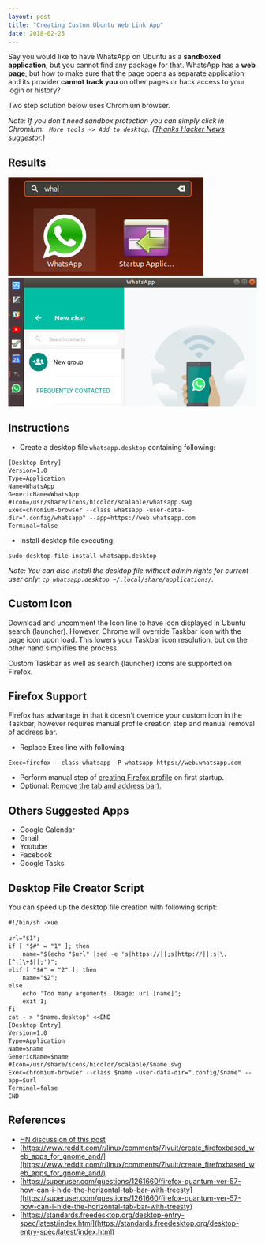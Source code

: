 ```yaml
---
layout: post
title: "Creating Custom Ubuntu Web Link App"
date: 2018-02-25
---
```


Say you would like to have WhatsApp on Ubuntu as a **sandboxed application**, but you cannot find any package for that. WhatsApp has a **web page**, but how to make sure that the page opens as separate application and its provider **cannot track you** on other pages or hack access to your login or history? 

Two step solution below uses Chromium browser.

*Note: If you don't need sandbox protection you can simply click in Chromium: ``` More tools -> Add to desktop```. ([Thanks Hacker News suggestor](https://news.ycombinator.com/item?id=16458165#16458634).)*

## Results

![Search](https://raw.githubusercontent.com/vackosar/vackosar.github.io/master/images/2018-02-25-ubuntu-search-whatsapp.png)
![Taskbar](https://raw.githubusercontent.com/vackosar/vackosar.github.io/master/images/2018-02-25-ubuntu-taskbar-whatsapp.png)

## Instructions

- Create a desktop file ```whatsapp.desktop``` containing following:
```shell
[Desktop Entry]
Version=1.0
Type=Application
Name=WhatsApp
GenericName=WhatsApp
#Icon=/usr/share/icons/hicolor/scalable/whatsapp.svg
Exec=chromium-browser --class whatsapp -user-data-dir=".config/whatsapp" --app=https://web.whatsapp.com
Terminal=false
```

- Install desktop file executing:
```
sudo desktop-file-install whatsapp.desktop 
```

*Note: You can also install the desktop file without admin rights for current user only: 
```cp whatsapp.desktop ~/.local/share/applications/```.*

## Custom Icon
Download and uncomment the Icon line to have icon displayed in Ubuntu search (launcher). However, Chrome will override Taskbar icon with the page icon upon load. This lowers your Taskbar icon resolution, but on the other hand simplifies the process.

Custom Taskbar as well as search (launcher) icons are supported on Firefox.


## Firefox Support 
Firefox has advantage in that it doesn't override your custom icon in the Taskbar, however requires manual profile creation step and manual removal of address bar.
- Replace Exec line with following:
```
Exec=firefox --class whatsapp -P whatsapp https://web.whatsapp.com
```
- Perform manual step of [creating Firefox profile](https://support.mozilla.org/en-US/kb/profile-manager-create-and-remove-firefox-profiles) on first startup.
- Optional: [Remove the tab and address bar).](https://superuser.com/questions/1261660/firefox-quantum-ver-57-how-can-i-hide-the-horizontal-tab-bar-with-treesty)

## Others Suggested Apps

- Google Calendar
- Gmail
- Youtube
- Facebook
- Google Tasks

## Desktop File Creator Script

You can speed up the desktop file creation with following script:

```shell
#!/bin/sh -xue

url="$1";
if [ "$#" = "1" ]; then
	name="$(echo "$url" |sed -e 's|https://||;s|http://||;s|\.[^.]\+$||;')";
elif [ "$#" = "2" ]; then
	name="$2";
else
	echo 'Too many arguments. Usage: url [name]';
	exit 1;
fi
cat - > "$name.desktop" <<END
[Desktop Entry]
Version=1.0
Type=Application
Name=$name
GenericName=$name
#Icon=/usr/share/icons/hicolor/scalable/$name.svg
Exec=chromium-browser --class $name -user-data-dir=".config/$name" --app=$url
Terminal=false
END
```

## References

- [HN discussion of this post](https://news.ycombinator.com/item?id=16458165#16458634)
- [https://www.reddit.com/r/linux/comments/7ivuit/create_firefoxbased_web_apps_for_gnome_and/](https://www.reddit.com/r/linux/comments/7ivuit/create_firefoxbased_web_apps_for_gnome_and/)
- [https://superuser.com/questions/1261660/firefox-quantum-ver-57-how-can-i-hide-the-horizontal-tab-bar-with-treesty](https://superuser.com/questions/1261660/firefox-quantum-ver-57-how-can-i-hide-the-horizontal-tab-bar-with-treesty)
- [https://standards.freedesktop.org/desktop-entry-spec/latest/index.html](https://standards.freedesktop.org/desktop-entry-spec/latest/index.html)



